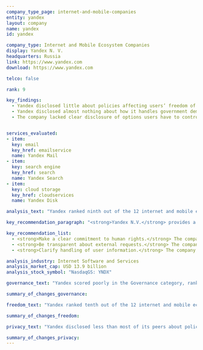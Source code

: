 ```yaml
---
company_type_page: internet-and-mobile-companies
entity: yandex
layout: company
name: yandex
id: yandex

company_type: Internet and Mobile Ecosystem Companies
display: Yandex N. V.
headquarters: Russia
link: https://www.yandex.com
download: https://www.yandex.com

telco: false

rank: 9

key_findings:
  - Yandex disclosed little about policies affecting users’ freedom of expression and privacy, but more than Mail.Ru, the other Russian internet company evaluated.
  - Yandex disclosed almost nothing about how it handles government demands to remove content or to hand over user data, although it is not illegal to disclose at least some information about its processes for responding to these types of requests.
  - The company lacked clear disclosure of options users have to control what information the company collects and shares, and whether and how it tracks users across the internet using cookies, widgets, or other tracking tools.


services_evaluated:
- item:
  key: email
  key_href: emailservice
  name: Yandex Mail
- item:
  key: search engine
  key_href: search
  name: Yandex Search
- item:
  key: cloud storage
  key_href: cloudservices
  name: Yandex Disk

analysis_text: "Yandex ranked ninth out of the 12 internet and mobile ecosystem companies evaluated, disclosing little about its policies and practices affecting freedom of expression and privacy. The company made no substantive improvements in the 2018 Index. Notably, Yandex <a href=\"https://rankingdigitalrights.org/index2017/findings/russia\" target=\"_blank\">continued to disclose more than Mail.Ru</a> about policies related to users’ privacy. While Yandex operates in an <a href=\"https://freedomhouse.org/report/freedom-net/2017/russia\" target=\"_blank\">increasingly restrictive internet environment</a> that discourages companies from publicly committing to protect human rights, the company could still be more transparent about key policies affecting users’ freedom of expression and privacy. It could disclose more about its processes for handling government and private demands to restrict content or to hand over user information, as there are no legal obstacles preventing the company from doing so. Yandex could also improve its commitments to users’ privacy by clarifying its handling of user information, and giving users clear options to control what information the company collects and shares, and for how long it retains it, so that people can better understand the privacy, security, and human rights risks associated with Yandex services."

key_recommendation_paragraph: "<strong>Yandex N.V.</strong> provides a range of internet-based services in Russia and internationally, with products and services that include Yandex Search, the largest search engine in Russia, and email, cloud storage, and maps."

key_recommendation_list:
  - <strong>Make a clear commitment to human rights.</strong> The company should express a clear commitment to freedom of expression and privacy as human rights, as there are no legal obstacles preventing the company from doing so.
  - <strong>Be transparent about external requests.</strong> The company should disclose information about its handling of government requests to remove content and for user information, and indicate where laws may hinder full transparency.
  - <strong>Clarify handling of user information.</strong> The company should improve disclosure of its handling of user data, including how long it retains it, and whether and how it tracks users across the internet.

analysis_industry: Internet Software and Services
analysis_market_cap: USD 13.9 billion
analysis_stock_symbol: "NasdaqGS: YNDX"

governance_text: "Yandex scored poorly in the Governance category, ranking among the lowest internet and mobile ecosystem companies evaluated, but tying with Mail.Ru. The company received credit on three of the six indicators in this category. It disclosed a whistleblowing mechanism for reporting violations to privacy-related issues (G3), and published information about the impact of Russian law on user privacy (G4). Yandex also disclosed limited information about a grievance mechanism for users to file complaints about content removed for copyright violations, but not about content removed for terms of service violations (G6)."

summary_of_changes_governance:

freedom_text: "Yandex ranked tenth out of the 12 internet and mobile ecosystem companies evaluated in the Freedom of Expression category, disclosing less than Mail.Ru and most other companies.<br /><br /><strong>Content and account restrictions:</strong> Yandex disclosed little about how it enforces its terms of service (F3, F4), although it had a similar level of disclosure as Apple. Yandex disclosed more about what the rules are and how they are enforced (F3) than actual data about the content or accounts the company restricted for violating its own rules (F4), and did not make clear whether it notifies users when content or their accounts have been restricted (F8).<br /><br /><strong>Content and account restriction requests:</strong> Yandex also had weak disclosure about how it handles government and private requests to restrict content or accounts (F5, F6, F7), although it outperformed Mail.Ru, Tencent, Baidu, and Samsung on these indicators. The company disclosed limited information about its process for responding to government and private requests for content and account restrictions (F5), and published no data on the number of government requests it received or complied with (F6).<br /><br /><strong>Identity policy:</strong> Yandex disclosed that it can ask users to confirm their offline identity, and may deny access to services to users who do not comply (F11). <a href=\"http://www.consultant.ru/document/cons_doc_LAW_43224/f7a7810cf56882f4ac05d0b11af4fc4a2d3c9d23\" target=\"_blank\">Internet service providers, telecommunications companies</a>, and <a href=\"http://www.consultant.ru/document/cons_doc_LAW_43224/f7a7810cf56882f4ac05d0b11af4fc4a2d3c9d23\" target=\"_blank\">instant messaging services</a> in Russia are legally required to verify the identities of their users, but it is unclear if the regulations apply to internet companies like Yandex."

summary_of_changes_freedom:

privacy_text: "Yandex disclosed less than most of its peers about policies affecting users’ privacy, but more than Tencent, Samsung, Mail.Ru, and Baidu.<br /><br /><strong>Handling of user information:</strong> Yandex disclosed little about how it handles user information, but more than Mail.Ru. While the company disclosed some information about what types of user data it collects (P3), shares (P4), and for what purpose (P5), it revealed nothing about for how long it retains it (P6). While Yandex lacked clarity about what options users have to control what information the company collects and shares about them, it disclosed that users have options to control how their user information is used for targeted advertising (P7). However, Yandex failed to say whether and how it tracks users across the internet (P9), or if users can access all the information the company holds about them (P8).<br /><br /><strong>Requests for user information:</strong> Yandex disclosed less than most of its peers but more than Mail.Ru about how it handles government and private requests for user information (P10-P12). It disclosed little about its process for responding to government or private requests for user information (P10) and supplied no data about requests it received or complied with (P11). However, since <a href=\"http://www.theguardian.com/world/2015/sep/08/red-web-book-russia-internet\" target=\"_blank\">Russian authorities may have direct access to communications data</a>, Russian companies may not be aware of the frequency or scope of user information accessed by authorities.<br /><br /><strong>Security:</strong> Yandex disclosed more than most internet and mobile ecosystem companies about policies and practices for keeping user information secure, lagging behind only Google and Apple (P13-P18). It disclosed a particularly strong bug bounty program (P14). Like most of its peers, Yandex provided no information about how it responds to data breaches (P15). The company, however, received the second-highest score after Google for its disclosure of it encryption policies (P16), disclosing that the transmission of users’ communications is encrypted by default and with unique keys."

summary_of_changes_privacy:
---
```

